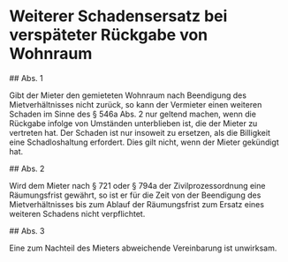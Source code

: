 # Weiterer Schadensersatz bei verspäteter Rückgabe von Wohnraum



\#\# Abs. 1

 Gibt der Mieter den gemieteten Wohnraum nach Beendigung des Mietverhältnisses nicht zurück, so kann der Vermieter einen weiteren Schaden im Sinne des § 546a Abs. 2 nur geltend machen, wenn die Rückgabe infolge von Umständen unterblieben ist, die der Mieter zu vertreten hat. Der Schaden ist nur insoweit zu ersetzen, als die Billigkeit eine Schadloshaltung erfordert. Dies gilt nicht, wenn der Mieter gekündigt hat.

\#\# Abs. 2

 Wird dem Mieter nach § 721 oder § 794a der Zivilprozessordnung eine Räumungsfrist gewährt, so ist er für die Zeit von der Beendigung des Mietverhältnisses bis zum Ablauf der Räumungsfrist zum Ersatz eines weiteren Schadens nicht verpflichtet.

\#\# Abs. 3

 Eine zum Nachteil des Mieters abweichende Vereinbarung ist unwirksam. 


